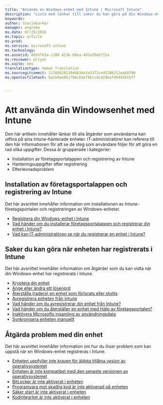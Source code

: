 ```yaml
---
title: "Använda en Windows-enhet med Intune | Microsoft Intune"
description: "Lista med länkar till saker du kan göra på din Windows-enhet när enheten har registrerats i Intune"
keywords: 
author: Staciebarker
manager: angrobe
ms.date: 07/25/2016
ms.topic: article
ms.prod: 
ms.service: microsoft-intune
ms.technology: 
ms.assetid: 0de5f03a-c288-423b-b9ea-493a39eb715a
ms.reviewer: priyar
ms.suite: ems
translationtype: Human Translation
ms.sourcegitcommit: 11760810110ddb34e1a5371ce45206212eab0790
ms.openlocfilehash: ba1e9ae9b17b6cb3ef9bccdcd19bafd9443915ff


---
```


# Att använda din Windowsenhet med Intune

Den här artikeln innehåller länkar till alla åtgärder som användarna kan utföra på sina Intune-hanterade enheter. IT-administratörer kan referera till den här informationen för att se de steg som användare följer för att göra en rad olika uppgifter. Dessa är grupperade i kategorier: 
- Installation av företagsportalappen och registrering av Intune 
- Hanteringsuppgifter efter registrering
- Efterlevnadsproblem

## Installation av företagsportalappen och registrering av Intune

Det här avsnittet innehåller information om installationen av Intune-företagsportalen och registreringen av Windows-enheter.

- [Registrera din Windows-enhet i Intune](enroll-your-device-in-intune-windows.md)
- [Vad händer om du installerar företagsportalappen och registrerar din enhet i Intune?](what-happens-if-you-install-the-company-portal-app-and-enroll-your-device-in-intune-windows.md)
- [Vad kan IT-administratören se när du registrerar en enhet i Intune?](what-can-your-it-administrator-see-when-you-enroll-your-device-in-intune-windows.md)

## Saker du kan göra när enheten har registrerats i Intune

Det här avsnittet innehåller information om åtgärder som du kan vidta när din Windows-enhet har registrerats i Intune.

- [Kryptera din enhet](encrypt-your-device-windows.md)
- [Ange eller ändra ett lösenord](set-or-change-your-password-windows.md)
- [Återställa (radera) en enhet som förlorats eller stulits](reset-erase-your-lost-or-stolen-device-windows.md)
- [Avregistrera enheten från Intune](unenroll-your-device-from-intune-windows.md)
- [Vad händer om du avregistrerar din enhet från Intune?](what-happens-if-you-unenroll-your-device-from-intune-windows.md)
- [Vad händer om du återställer en enhet med hjälp av företagsportalen?](what-happens-if-you-reset-your-device-using-the-company-portal-windows.md)
- [Inaktivera Microsofts insamling av användningsdata](turn-off-microsoft-usage-data-collection-windows.md)
- [Synkronisera enheten manuellt](sync-your-device-manually-windows.md)

## Åtgärda problem med din enhet

Det här avsnittet innehåller information om hur du löser problem som kan uppstå när en Windows-enhet registreras i Intune.

- [Enheten uppfyller inte kraven för äldsta tillåtna vesion av operativsystemet](device-doesnt-have-the-required-minimum-operating-system-version-windows.md)
- [Enheten är inte kompatibel med den senaste versionen av operativsystemet](device-doesnt-comply-with-maximum-operating-system-version-windows.md)
- [BitLocker är inte aktiverat i enheten](device-doesnt-have-bitlocker-enabled-windows.md)
- [Programvara mot skadlig kod är inte aktiverad på enheten](device-doesnt-have-antimalware-software-enabled-windows.md)
- [Säker start är inte aktiverat i enheten](device-doesnt-have-secure-boot-enabled-windows.md)
- [Kodintegritet är inte aktiverat i enheten](device-doesnt-have-code-integrity-enabled-windows.md)



<!--HONumber=Aug16_HO2-->


